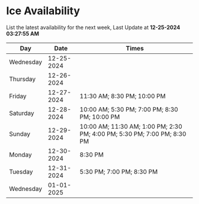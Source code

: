 # Ice Availability

List the latest availability for the next week, Last Update at **12-25-2024 03:27:55 AM**

| Day         | Date        | Times       |
| ----------- | ----------- | ----------- |
|Wednesday|12-25-2024||
|Thursday|12-26-2024||
|Friday|12-27-2024|11:30 AM; 8:30 PM; 10:00 PM|
|Saturday|12-28-2024|10:00 AM; 5:30 PM; 7:00 PM; 8:30 PM; 10:00 PM|
|Sunday|12-29-2024|10:00 AM; 11:30 AM; 1:00 PM; 2:30 PM; 4:00 PM; 5:30 PM; 7:00 PM; 8:30 PM|
|Monday|12-30-2024|8:30 PM|
|Tuesday|12-31-2024|5:30 PM; 7:00 PM; 8:30 PM|
|Wednesday|01-01-2025||
